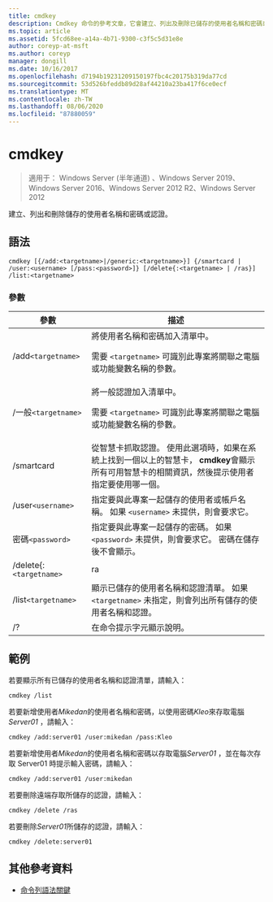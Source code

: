 ```yaml
---
title: cmdkey
description: Cmdkey 命令的參考文章，它會建立、列出及刪除已儲存的使用者名稱和密碼或認證。
ms.topic: article
ms.assetid: 5fcd68ee-a14a-4b71-9300-c3f5c5d31e8e
author: coreyp-at-msft
ms.author: coreyp
manager: dongill
ms.date: 10/16/2017
ms.openlocfilehash: d7194b19231209150197fbc4c20175b319da77cd
ms.sourcegitcommit: 53d526bfeddb89d28af44210a23ba417f6ce0ecf
ms.translationtype: MT
ms.contentlocale: zh-TW
ms.lasthandoff: 08/06/2020
ms.locfileid: "87880059"
---
```

# <a name="cmdkey"></a>cmdkey

> 適用于： Windows Server (半年通道) 、Windows Server 2019、Windows Server 2016、Windows Server 2012 R2、Windows Server 2012

建立、列出和刪除儲存的使用者名稱和密碼或認證。

## <a name="syntax"></a>語法

```
cmdkey [{/add:<targetname>|/generic:<targetname>}] {/smartcard | /user:<username> [/pass:<password>]} [/delete{:<targetname> | /ras}] /list:<targetname>
```

### <a name="parameters"></a>參數

| 參數 | 描述 |
| ---------- | ----------- |
| /add`<targetname>` | 將使用者名稱和密碼加入清單中。<p>需要 `<targetname>` 可識別此專案將關聯之電腦或功能變數名稱的參數。 |
| /一般`<targetname>` | 將一般認證加入清單中。<p>需要 `<targetname>` 可識別此專案將關聯之電腦或功能變數名稱的參數。 |
| /smartcard | 從智慧卡抓取認證。 使用此選項時，如果在系統上找到一個以上的智慧卡， **cmdkey**會顯示所有可用智慧卡的相關資訊，然後提示使用者指定要使用哪一個。 |
| /user`<username>` | 指定要與此專案一起儲存的使用者或帳戶名稱。 如果 `<username>` 未提供，則會要求它。 |
|密碼`<password>` | 指定要與此專案一起儲存的密碼。 如果 `<password>` 未提供，則會要求它。 密碼在儲存後不會顯示。 |
| /delete{:`<targetname>` | ra | 刪除清單中的使用者名稱和密碼。 如果 `<targetname>` 指定了，就會刪除該專案。 如果 `/ras` 指定了，就會刪除儲存的遠端存取專案。 |
| /list`<targetname>` | 顯示已儲存的使用者名稱和認證清單。 如果 `<targetname>` 未指定，則會列出所有儲存的使用者名稱和認證。 |
| /? | 在命令提示字元顯示說明。 |

## <a name="examples"></a>範例

若要顯示所有已儲存的使用者名稱和認證清單，請輸入：

```
cmdkey /list
```

若要新增使用者*Mikedan*的使用者名稱和密碼，以使用密碼*Kleo*來存取電腦*Server01* ，請輸入：

```
cmdkey /add:server01 /user:mikedan /pass:Kleo
```

若要新增使用者*Mikedan*的使用者名稱和密碼以存取電腦*Server01* ，並在每次存取 Server01 時提示輸入密碼，請輸入：

```
cmdkey /add:server01 /user:mikedan
```

若要刪除遠端存取所儲存的認證，請輸入：

```
cmdkey /delete /ras
```

若要刪除*Server01*所儲存的認證，請輸入：

```
cmdkey /delete:server01
```

## <a name="additional-references"></a>其他參考資料

- [命令列語法關鍵](command-line-syntax-key.md)
